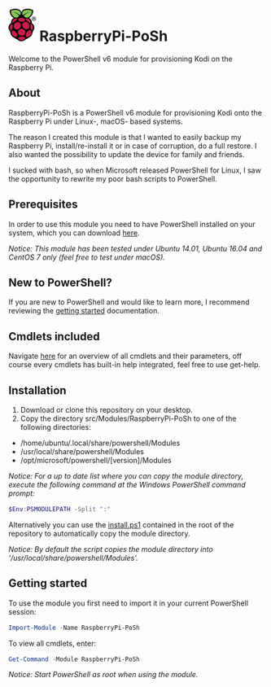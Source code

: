 ![logo][] RaspberryPi-PoSh
====================

[logo]: assets/Raspberry_Pi_64.png

Welcome to the PowerShell v6 module for provisioning Kodi on the Raspberry Pi.

About
-----
RaspberryPi-PoSh is a PowerShell v6 module for provisioning Kodi onto the Raspberry Pi under Linux-, macOS- based systems.

The reason I created this module is that I wanted to easily backup my Raspberry Pi, install/re-install it or in case of corruption, do a full restore. I also wanted the possibility to update the device for family and friends.

I sucked with bash, so when Microsoft released PowerShell for Linux, I saw the opportunity to rewrite my poor bash scripts to PowerShell.

Prerequisites
-------------
In order to use this module you need to have PowerShell installed on your system, which you can download [here][download-powershell].

[download-powershell]: https://github.com/PowerShell/PowerShell

*Notice: This module has been tested under Ubuntu 14.01, Ubuntu 16.04 and CentOS 7 only (feel free to test under macOS).*

New to PowerShell?
------------------
If you are new to PowerShell and would like to learn more, I recommend reviewing the [getting started][getting-started] documentation.

[getting-started]: https://github.com/PowerShell/PowerShell/tree/master/docs/learning-powershell

Cmdlets included
----------------
Navigate [here][get-help] for an overview of all cmdlets and their parameters, off course every cmdlets has built-in help integrated, feel free to use get-help.

[get-help]: docs/help/README.md

Installation
------------
1. Download or clone this repository on your desktop.
2. Copy the directory src/Modules/RaspberryPi-PoSh to one of the following directories:
  * /home/ubuntu/.local/share/powershell/Modules
  * /usr/local/share/powershell/Modules
  * /opt/microsoft/powershell/[version]/Modules

*Notice: For a up to date list where you can copy the module directory, execute the following command at the Windows PowerShell command prompt:*
```powershell
$Env:PSMODULEPATH -Split ":"
```

Alternatively you can use the [install.ps1][install-ps1] contained in the root of the repository to automatically copy the module directory.

*Notice: By default the script copies the module directory into '/usr/local/share/powershell/Modules'.*

[install-ps1]: install.ps1

Getting started
---------------

To use the module you first need to import it in your current PowerShell session:
```powershell
Import-Module -Name RaspberryPi-PoSh
```
To view all cmdlets, enter:
```powershell
Get-Command -Module RaspberryPi-PoSh
```

*Notice: Start PowerShell as root when using the module.*